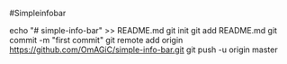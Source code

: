 #Simpleinfobar

echo "# simple-info-bar" >> README.md
git init
git add README.md
git commit -m "first commit"
git remote add origin https://github.com/OmAGiC/simple-info-bar.git
git push -u origin master
